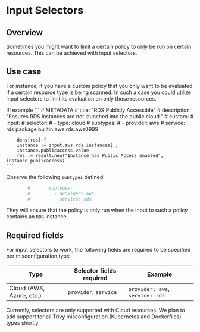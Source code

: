 # Input Selectors

## Overview
Sometimes you might want to limit a certain policy to only be run on certain resources. This can be
achieved with input selectors.

## Use case
For instance, if you have a custom policy that you only want to be evaluated if a certain resource type is being scanned.
In such a case you could utilize input selectors to limit its evaluation on only those resources.

!!! example
    ```
        # METADATA
        # title: "RDS Publicly Accessible"
        # description: "Ensures RDS instances are not launched into the public cloud."
        # custom:
        #   input:
        #     selector:
        #     - type: cloud
        #       subtypes:
        #         - provider: aws
        #           service: rds
        package builtin.aws.rds.aws0999

        deny[res] {
        instance := input.aws.rds.instances[_]
        instance.publicaccess.value
        res := result.new("Instance has Public Access enabled", instance.publicaccess)
    ```

Observe the following `subtypes` defined:
```yaml
        #       subtypes:
        #         - provider: aws
        #           service: rds
```

They will ensure that the policy is only run when the input to such a policy contains an `RDS` instance. 

## Required fields
For input selectors to work, the following fields are required to be specified per misconfiguration type

| Type                     | Selector fields required | Example                         | 
|--------------------------|--------------------------|---------------------------------|
| Cloud (AWS, Azure, etc.) | `provider`, `service`    | `provider: aws`, `service: rds` |

Currently, selectors are only supported with Cloud resources. We plan to add support for all Trivy misconfiguration (Kubernetes and Dockerfiles) types shortly.